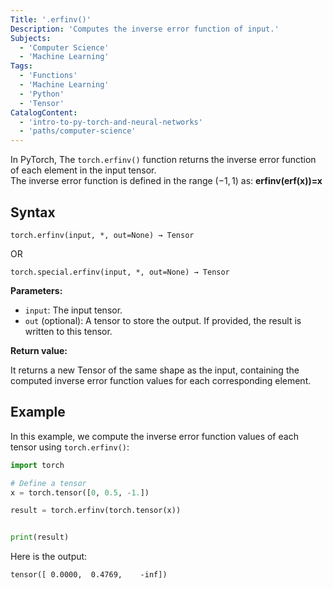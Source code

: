 ```yaml
---
Title: '.erfinv()'
Description: 'Computes the inverse error function of input.'
Subjects:
  - 'Computer Science'
  - 'Machine Learning'
Tags:
  - 'Functions'
  - 'Machine Learning'
  - 'Python'
  - 'Tensor'
CatalogContent:
  - 'intro-to-py-torch-and-neural-networks'
  - 'paths/computer-science'
---
```


In PyTorch, The `torch.erfinv()` function returns the inverse error function of each element in the input tensor.\
The inverse error function is defined in the range $(−1,1)$ as: **erfinv(erf(x))=x**

## Syntax

```pseudo
torch.erfinv(input, *, out=None) → Tensor
```

OR

```pseudo
torch.special.erfinv(input, *, out=None) → Tensor
```

**Parameters:**

- `input`: The input tensor.
- `out` (optional): A tensor to store the output. If provided, the result is written to this tensor.

**Return value:**

It returns a new Tensor of the same shape as the input, containing the computed inverse error function values for each corresponding element.

## Example

In this example, we compute the inverse error function values of each tensor using `torch.erfinv()`:

```py
import torch

# Define a tensor
x = torch.tensor([0, 0.5, -1.])

result = torch.erfinv(torch.tensor(x))


print(result)
```

Here is the output:

```shell
tensor([ 0.0000,  0.4769,    -inf])
```
